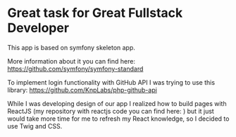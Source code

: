 # Great task for Great Fullstack Developer

This app is based on symfony skeleton app.

More information about it you can find here: https://github.com/symfony/symfony-standard

To implement login functionality with GitHub API I was trying to use this library: https://github.com/KnpLabs/php-github-api

While I was developing design of our app I realized how to build pages with ReactJS
(my repository with reactjs code you can find here: )
but it just would take more time for me to refresh my React knowledge, so I decided 
to use Twig and CSS.